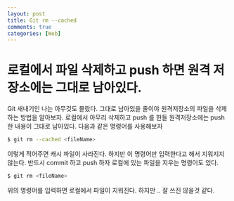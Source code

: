 ```yaml
---
layout: post
title: Git rm --cached
comments: true
categories: [Web]
---
```


# 로컬에서  파일 삭제하고 push 하면 원격 저장소에는 그대로 남아있다.

Git 새내기인 나는 아무것도 몰랐다. 그대로 남아있을 줄이야
원격저장소의 파일을 삭제하는 방법을 알아보자. 로컬에서 아무리 삭제하고 push 를 한들 원격저장소에는 push 한 내용이 그대로 남아있다. 다음과 같은 명령어를 사용해보자

~~~bash
$ git rm --cached <fileName>
~~~

이렇게 적어주면 캐시 파일이 사라진다. 하지만 이 명령어만 입력한다고 해서 지워지지 않는다.
반드시 commit 하고 push 하자
로컬에 있는 파일을 지우는 명령어도 있다.

~~~bash
$ git rm <fileName>
~~~

위의 명령어를 입력하면 로컬에서 파일이 지워진다. 하지만 .. 잘 쓰진 않을것 같다. 
